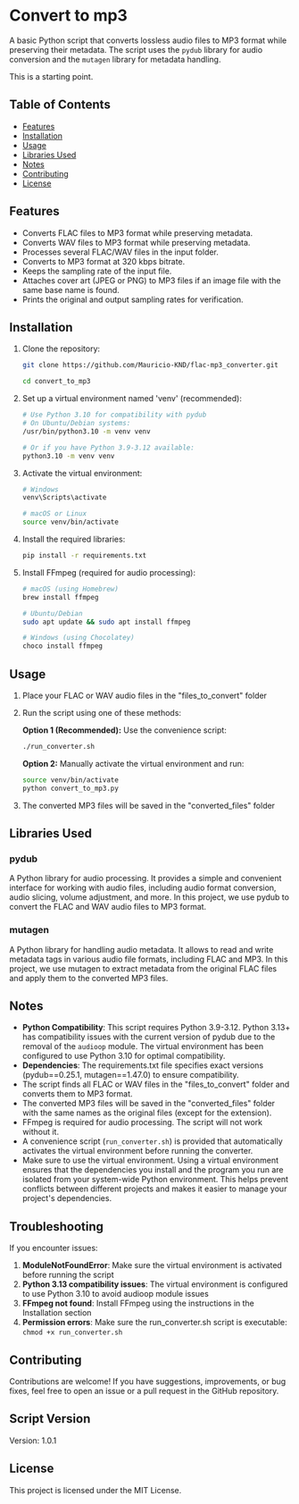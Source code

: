 # Convert to mp3

A basic Python script that converts lossless audio files to MP3 format while preserving their metadata. The script uses the `pydub` library for audio conversion and the `mutagen` library for metadata handling.

This is a starting point.

## Table of Contents

- [Features](#features)
- [Installation](#installation)
- [Usage](#usage)
- [Libraries Used](#libraries-used)
- [Notes](#notes)
- [Contributing](#contributing)
- [License](#license)

## Features

- Converts FLAC files to MP3 format while preserving metadata.
- Converts WAV files to MP3 format while preserving metadata.
- Processes several FLAC/WAV files in the input folder.
- Converts to MP3 format at 320 kbps bitrate.
- Keeps the sampling rate of the input file.
- Attaches cover art (JPEG or PNG) to MP3 files if an image file with the same base name is found.
- Prints the original and output sampling rates for verification.

## Installation

1. Clone the repository:

   ```bash
   git clone https://github.com/Mauricio-KND/flac-mp3_converter.git
   
   cd convert_to_mp3
   ```

2. Set up a virtual environment named 'venv' (recommended):

   ```bash
   # Use Python 3.10 for compatibility with pydub
   # On Ubuntu/Debian systems:
   /usr/bin/python3.10 -m venv venv
   
   # Or if you have Python 3.9-3.12 available:
   python3.10 -m venv venv
   ```

3. Activate the virtual environment:

   ```bash
   # Windows
   venv\Scripts\activate

   # macOS or Linux
   source venv/bin/activate
   ```

4. Install the required libraries:

   ```bash
   pip install -r requirements.txt
   ```

5. Install FFmpeg (required for audio processing):

   ```bash
   # macOS (using Homebrew)
   brew install ffmpeg
   
   # Ubuntu/Debian
   sudo apt update && sudo apt install ffmpeg
   
   # Windows (using Chocolatey)
   choco install ffmpeg
   ```

## Usage

1. Place your FLAC or WAV audio files in the "files_to_convert" folder

2. Run the script using one of these methods:

   **Option 1 (Recommended):** Use the convenience script:
   ```bash
   ./run_converter.sh
   ```

   **Option 2:** Manually activate the virtual environment and run:
   ```bash
   source venv/bin/activate
   python convert_to_mp3.py
   ```

3. The converted MP3 files will be saved in the "converted_files" folder

## Libraries Used

### pydub

A Python library for audio processing. It provides a simple and convenient interface for working with audio files, including audio format conversion, audio slicing, volume adjustment, and more. In this project, we use pydub to convert the FLAC and WAV audio files to MP3 format.

### mutagen

A Python library for handling audio metadata. It allows to read and write metadata tags in various audio file formats, including FLAC and MP3. In this project, we use mutagen to extract metadata from the original FLAC files and apply them to the converted MP3 files.

## Notes

- **Python Compatibility**: This script requires Python 3.9-3.12. Python 3.13+ has compatibility issues with the current version of pydub due to the removal of the `audioop` module. The virtual environment has been configured to use Python 3.10 for optimal compatibility.
- **Dependencies**: The requirements.txt file specifies exact versions (pydub==0.25.1, mutagen==1.47.0) to ensure compatibility.
- The script finds all FLAC or WAV files in the "files_to_convert" folder and converts them to MP3 format.
- The converted MP3 files will be saved in the "converted_files" folder with the same names as the original files (except for the extension).
- FFmpeg is required for audio processing. The script will not work without it.
- A convenience script (`run_converter.sh`) is provided that automatically activates the virtual environment before running the converter.
- Make sure to use the virtual environment. Using a virtual environment ensures that the dependencies you install and the program you run are isolated from your system-wide Python environment. This helps prevent conflicts between different projects and makes it easier to manage your project's dependencies.

## Troubleshooting

If you encounter issues:

1. **ModuleNotFoundError**: Make sure the virtual environment is activated before running the script
2. **Python 3.13 compatibility issues**: The virtual environment is configured to use Python 3.10 to avoid audioop module issues
3. **FFmpeg not found**: Install FFmpeg using the instructions in the Installation section
4. **Permission errors**: Make sure the run_converter.sh script is executable: `chmod +x run_converter.sh`

## Contributing

Contributions are welcome! If you have suggestions, improvements, or bug fixes, feel free to open an issue or a pull request in the GitHub repository.

## Script Version

Version: 1.0.1

## License

This project is licensed under the MIT License.
